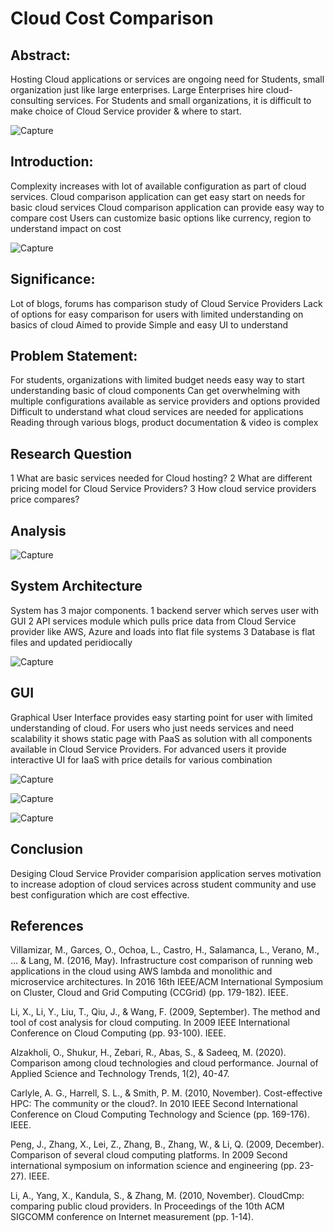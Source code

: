 # Cloud Cost Comparison #

## Abstract: ##

Hosting Cloud applications or services are ongoing need for Students, small organization just like large enterprises.
Large Enterprises hire cloud-consulting services.
For Students and small organizations, it is difficult to make choice of Cloud Service provider & where to start.

![Capture](https://user-images.githubusercontent.com/100084024/163283463-476be58d-87d1-4dca-be7e-0aa3c8ae3845.JPG)

## Introduction: ##

Complexity increases with lot of available configuration as part of cloud services.
Cloud comparison application can get easy start on needs for basic cloud services 
Cloud comparison application can provide easy way to compare cost
Users can customize basic options like currency, region to understand impact on cost

![Capture](https://user-images.githubusercontent.com/100084024/163283381-76acd091-80ab-46de-beb4-1ba5981681df.JPG)


 ## Significance: ##

Lot of blogs, forums has comparison study of Cloud Service Providers
Lack of options for easy comparison for users with limited understanding on basics of cloud
Aimed to provide Simple and easy UI to understand

 ## Problem Statement:  ##

For students, organizations with limited budget needs easy way to start understanding basic of cloud components
Can get overwhelming with multiple configurations available as service providers and options provided 
Difficult to understand what cloud services are needed for applications
Reading through various blogs, product documentation & video is complex

 ## Research Question  ##

1 What are basic services needed for Cloud hosting?
2 What are different pricing model for Cloud Service Providers?
3 How cloud service providers price compares?

 ## Analysis  ##

![Capture](https://user-images.githubusercontent.com/100084024/163289666-9b44db70-48c2-48f8-aa89-3ae5c937521d.JPG)


 ## System Architecture  ##

System has 3 major components. 
1 backend server which serves user with GUI 
2 API services module which pulls price data from Cloud Service provider like AWS, Azure and loads into flat file systems
3 Database is flat files and updated peridiocally

![Capture](https://user-images.githubusercontent.com/100084024/163289477-cf6a2561-9309-4d0f-a17c-63a3c89cfe97.JPG)

 ## GUI ##

Graphical User Interface provides easy starting point for user with limited understanding of cloud.
For users who just needs services and need scalability it shows static page with PaaS as solution with all components available in Cloud Service Providers.
For advanced users it provide interactive UI for IaaS with price details for various combination

![Capture](https://user-images.githubusercontent.com/100084024/163283665-69b6ff3c-2837-4426-aa56-912541b4bd91.JPG)

![Capture](https://user-images.githubusercontent.com/100084024/163283712-adf25278-e261-4931-89d7-18214f1fd2bb.JPG)

![Capture](https://user-images.githubusercontent.com/100084024/163283769-723f40a1-d893-41ce-9edd-3bf50e120fd1.JPG)

## Conclusion ##

Desiging Cloud Service Provider comparision application serves motivation to increase adoption of cloud services across student community and use best configuration which are cost effective.


## References ##

Villamizar, M., Garces, O., Ochoa, L., Castro, H., Salamanca, L., Verano, M., ... & Lang, M. (2016, May). Infrastructure cost comparison of running web applications in the cloud using AWS lambda and monolithic and microservice architectures. In 2016 16th IEEE/ACM International Symposium on Cluster, Cloud and Grid Computing (CCGrid) (pp. 179-182). IEEE.

Li, X., Li, Y., Liu, T., Qiu, J., & Wang, F. (2009, September). The method and tool of cost analysis for cloud computing. In 2009 IEEE International Conference on Cloud Computing (pp. 93-100). IEEE.

Alzakholi, O., Shukur, H., Zebari, R., Abas, S., & Sadeeq, M. (2020). Comparison among cloud technologies and cloud performance. Journal of Applied Science and Technology Trends, 1(2), 40-47.

Carlyle, A. G., Harrell, S. L., & Smith, P. M. (2010, November). Cost-effective HPC: The community or the cloud?. In 2010 IEEE Second International Conference on Cloud Computing Technology and Science (pp. 169-176). IEEE.

Peng, J., Zhang, X., Lei, Z., Zhang, B., Zhang, W., & Li, Q. (2009, December). Comparison of several cloud computing platforms. In 2009 Second international symposium on information science and engineering (pp. 23-27). IEEE.

Li, A., Yang, X., Kandula, S., & Zhang, M. (2010, November). CloudCmp: comparing public cloud providers. In Proceedings of the 10th ACM SIGCOMM conference on Internet measurement (pp. 1-14).


